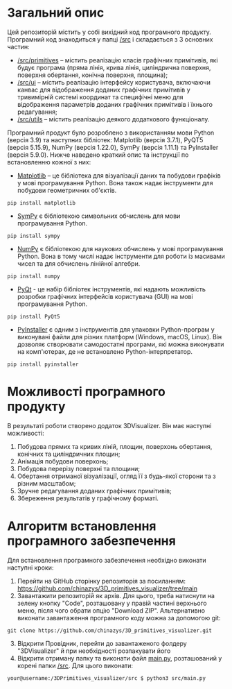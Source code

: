 # Загальний опис
Цей репозиторій містить у собі вихідний код програмного продукту. Програмний код знаходиться у папці [/src](https://github.com/chinazys/3D_primitives_visualizer/tree/main/src) і складається з 3 основних частин:
- [/src/primitives](https://github.com/chinazys/3D_primitives_visualizer/tree/main/src/primitives) – містить реалізацію класів графічних примітивів, які будує програма (пряма лінія, крива лінія, циліндрична поверхня, поверхня обертання, конічна поверхня, площина);
- [/src/ui](https://github.com/chinazys/3D_primitives_visualizer/tree/main/src/ui) – містить реалізацію інтерфейсу користувача, включаючи канвас для відображення доданих графічних примітивів у тривимірній системі координат та специфічні меню для відображення параметрів доданих графічних примітивів і їхнього редагування;
- [/src/utils](https://github.com/chinazys/3D_primitives_visualizer/tree/main/src/util) – містить реалізацію деякого додаткового функціоналу.

Програмний продукт було розроблено з використанням мови Python (версія 3.9) та наступних бібліотек: Matplotlib (версія 3.7.1), PyQT5 (версія 5.15.9), NumPy (версія 1.22.0), SymPy (версія 1.11.1) та PyInstaller (версія 5.9.0). Нижче наведено краткий опис та інструкції по встановленню кожної з них:
- [Matplotlib](https://matplotlib.org/stable/index.html) – це бібліотека для візуалізації даних та побудови графіків у мові програмування Python. Вона також надає інструменти для побудови геометричних об'єктів.
```console
pip install matplotlib
```
- [SymPy](https://www.sympy.org/en/index.html) є бібліотекою символьних обчислень для мови програмування Python.
```console
pip install sympy
```
- [NumPy](https://numpy.org/) є бібліотекою для наукових обчислень у мові програмування Python. Вона в тому числі надає інструменти для роботи із масивами чисел та для обчислень лінійної алгебри.
```console
pip install numpy
```

- [PyQt](https://doc.qt.io/qtforpython-5/) - це набір бібліотек інструментів, які надають можливість розробки графічних інтерфейсів користувача (GUI) на мові програмування Python.
```console
pip install PyQt5
```

- [PyInstaller](https://pyinstaller.org/en/stable/) є одним з інструментів для упаковки Python-програм у виконувані файли для різних платформ (Windows, macOS, Linux). Він дозволяє створювати самодостатні програми, які можна виконувати на комп'ютерах, де не встановлено Python-інтерпретатор.
```console
pip install pyinstaller
```

# Можливості програмного продукту
В результаті роботи створено додаток 3DVisualizer. Він має наступні можливості:
1. Побудова прямих та кривих ліній, площин, поверхонь обертання, конічних та циліндричних площин;
2. Анімація побудови поверхонь;
3. Побудова перерізу поверхні та площини;
4. Обертання отриманої візуалізації, огляд її з будь-якої сторони та з різним масштабом;
5. Зручне редагування доданих графічних примітивів;
5. Збереження результатів у графічному форматі.

# Алгоритм встановлення програмного забезпечення
Для встановлення програмного забезпечення необхідно виконати наступні кроки:
1. Перейти на GitHub сторінку репозиторія за посиланням: https://github.com/chinazys/3D_primitives_visualizer/tree/main
2. Завантажити репозиторій як архів. Для цього, треба натиснути на зелену кнопку "Code", розташовану у правій частині верхнього меню, після чого обрати опцію "Download ZIP". Альтернативно виконати завантаження програмного коду можна за допомогою git:
```console
git clone https://github.com/chinazys/3D_primitives_visualizer.git
```
3. Відкрити Провідник, перейти до завантаженого фолдеру "3DVisualizer" й при необхідності розпакувати його
4. Відкрити отриману папку та виконати файл [main.py](https://github.com/chinazys/3D_primitives_visualizer/tree/main/src/main.py), розташований у корені папки [/src](https://github.com/chinazys/3D_primitives_visualizer/tree/main/src). Для цього виконати:
```console
your@username:/3DPrimitives_visualizer/src $ python3 src/main.py
```